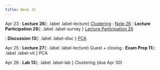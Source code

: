 ```yaml
---
title: Week 15
---
```



Apr 23
: **Lecture 26**{: .label .label-lecture} [Clustering](lecture/lec26)
    : [Note 26](https://ds100.org/course-notes/clustering/clustering.html)
: **Lecture Participation 26**{: .label .label-survey } [Lecture Participation 26](https://app.sli.do/event/vt6LcX82NeCyR54pWm6Bk5/embed/polls/90430eb4-747b-4225-b2fd-8115c565348d)

: **Discussion 13**{: .label .label-disc } [PCA](https://drive.google.com/file/d/1KZAc2TshjEvBtyFQoihqsHjrJs9VyAPY/view?usp=sharing)

Apr 25
: **Lecture 27**{: .label .label-lecture} Guest + closing
: **Exam Prep 11**{: .label .label-vit } PCA

Apr 26
: **Lab 13**{: .label .label-lab } Clustering (due Apr 30)
